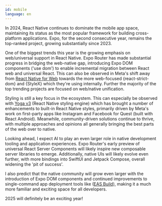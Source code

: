 ```yaml
---
id: mobile
language: en
---
```


In 2024, React Native continues to dominate the mobile app space, maintaining its status as the most popular framework for building cross-platform applications. Expo, for the second consecutive year, remains the top-ranked project, growing substantially since 2023.

One of the biggest trends this year is the growing emphasis on web/universal support in React Native. Expo Router has made substantial progress in bridging the web-native gap, introducing Expo DOM components ('use dom') to enable incremental migration between React web and universal React. This can also be observed in Meta's shift away from [React Native for Web](https://necolas.github.io/react-native-web/) towards the more web-focused {react-strict-dom} and {StyleX} which they're using internally. Further the majority of the top trending projects are focused on web/native unification.

Styling is still a key focus in the ecosystem. This can especially be observed with [Yoga v3](https://www.yogalayout.dev/blog/announcing-yoga-3.0) (React Native styling engine) which has brought a number of enhancements to built-in React Native styles, primarily driven by Meta's work on first-party apps like Instagram and Facebook for Quest (built with React Android). Meanwhile, community-driven solutions continue to thrive, with multiple approaches and opinions all generally bringing the best parts of the web over to native.

Looking ahead, I expect AI to play an even larger role in native development tooling and application experiences. Expo Router's early preview of universal React Server Components will likely inspire new composable server libraries to emerge. Additionally, native UIs will likely evolve even further, with more bindings into SwiftUI and Jetpack Compose, overall widening the 'pit of success'.

I also predict that the native community will grow even larger with the introduction of Expo DOM components and continued improvements to single-command app deployment tools like ([EAS Build](https://docs.expo.dev/build/introduction/)), making it a much more familiar and exciting space for all developers.

2025 will definitely be an exciting year!
